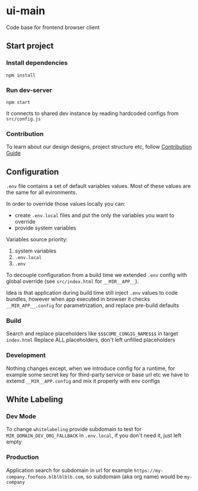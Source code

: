 # ui-main

Code base for frontend browser client

## Start project

### Install dependencies

`npm install`

### Run dev-server

`npm start`

It connects to shared dev instance by reading hardcoded configs from `src/config.js`

### Contribution

To learn about our design designs, project structure etc, follow [Contribution Guide](CONTRIBUTION.md)

## Configuration

`.env` file contains a set of default variables values. Most of these values are the same for all evironments.

In order to override those values locally you can:

- create `.env.local` files and put the only the variables you want to override
- provide system variables

Variables source priority:

1. system variables
2. `.env.local`
3. `.env`

To decouple configuration from a build time we extended `.env` config with global override (see `src/index.html` for `__MIR__APP__`).

Idea is that application during build time still inject `.env` values to code bundles, however when app executed in browser it checks `__MIR_APP__.config` for parametrization, and replace pre-build defaults

### Build

Search and replace placeholders like `$$$COME_CONGIG_NAME$$$` in target `index.html`
Replace ALL placeholders, don't left unfilled placeholders

### Development

Nothing changes except, when we introduce config for a runtime, for example some secret key for third-party service or
base url etc we have to extemd `__MIR__APP.config` and mix it properly with env configs

## White Labeling

### Dev Mode

To change `whitelabeling` provide subdomain to test for `MIR_DOMAIN_DEV_ORG_FALLBACK` in `.env.local`, if you don't need it, just left empty

### Production

Application search for subdomain in url for example `https://my-company.foofooo.blblblblb.com`, so
subdomain (aka org name) would be `my-company`
